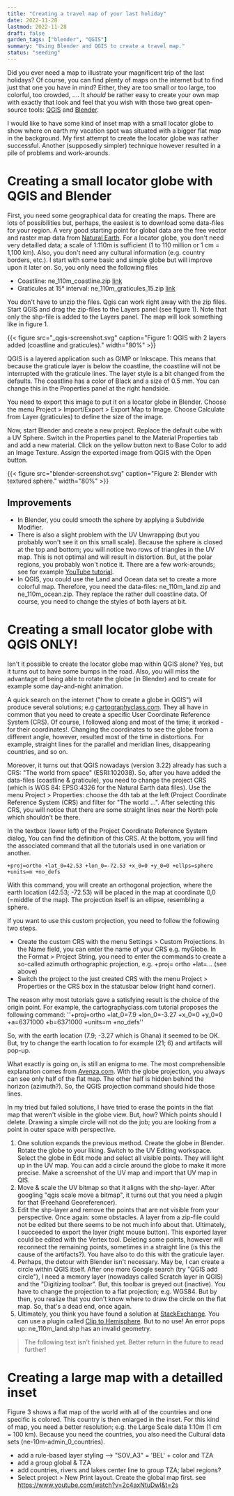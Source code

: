 ```yaml
---
title: "Creating a travel map of your last holiday"
date: 2022-11-28
lastmod: 2022-11-28
draft: false
garden_tags: ["blender", "QGIS"]
summary: "Using Blender and QGIS to create a travel map."
status: "seeding"
---
```



Did you ever need a map to illustrate your magnificent trip of the last holidays? Of course, you can find plenty of maps on the internet but to find just that one you have in mind? Either, they are too small or too large, too colorful, too crowded, .... It *should* be rather easy to create your own map with exactly that look and feel that you wish with those two great open-source tools: [QGIS](https://www.qgis.org/) and [Blender](https://www.blender.org).

I would like to have some kind of inset map with a small locator globe to show where on earth my vacation spot was situated with a bigger flat map in the background. My first attempt to create the locator globe was rather successful. Another (supposedly simpler) technique however resulted in a pile of problems and work-arounds.

# Creating a small locator globe with QGIS and Blender

First, you need some geographical data for creating the maps. There are lots of possibilities but, perhaps, the easiest is to download some data-files for your region. A very good starting point for global data are the free vector and raster map data from [Natural Earth](https://www.naturalearthdata.com/). For a locator globe, you don't need very detailled data; a scale of 1:110m is sufficient (1 to 110 million or 1 cm = 1,100 km). Also, you don't need any cultural information (e.g. country borders, etc.). I start with some basic and simple globe but will improve upon it later on. So, you only need the following files 

- Coastline: ne_110m_coastline.zip [link](/http//www.naturalearthdata.com/download/110m/physical/ne_110m_coastline.zip)
- Graticules at 15° interval: ne_110m_graticules_15.zip [link](http//www.naturalearthdata.com/download/110m/physical/ne_110m_graticules_15.zip)

You don't have to unzip the files. Qgis can work right away with the zip files. Start QGIS and drag the zip-files to the Layers panel (see figure 1). Note that only the shp-file is added to the Layers panel. The map will look something like in figure 1.

{{< figure src="_qgis-screenshot.svg" caption="Figure 1: QGIS with 2 layers added (coastline and graticules)." width="80%" >}}

QGIS is a layered application such as GIMP or Inkscape. This means that because the graticule layer is below the coastline, the coastline will not be interrupted with the graticule lines. The layer style is a bit changed from the defaults. The coastline has a color of Black and a size of 0.5 mm. You can change this in the Properties panel at the right handside.

You need to export this image to put it on a locator globe in Blender. Choose the menu Project > Import/Export > Export Map to Image. Choose Calculate from Layer (graticules) to define the size of the image.

Now, start Blender and create a new project. Replace the default cube with a UV Sphere. Switch in the Properties panel to the Material Properties tab and add a new material. Click on the yellow button next to Base Color to add an Image Texture. Assign the exported image from QGIS with the Open button.

{{< figure src="blender-screenshot.svg" caption="Figure 2: Blender with textured sphere." width="80%" >}}

## Improvements

- In Blender, you could smooth the sphere by applying a Subdivide Modifier.
- There is also a slight problem with the UV Unwrapping (but you probably won't see it on this small scale). Because the sphere is closed at the top and bottom; you will notice two rows of triangles in the UV map. This is not optimal and will result in distortion. But, at the polar regions, you probably won't notice it. There are a few work-arounds; see for example [YouTube tutorial](https://www.youtube.com/watch?v=72hgMoyTbXE&t=116s).
- In QGIS, you could use the Land and Ocean data set to create a more colorful map. Therefore, you need the data-files: ne_110m_land.zip and ne_110m_ocean.zip. They replace the rather dull coastline data. Of course, you need to change the styles of both layers at bit. 

# Creating a small locator globe with QGIS ONLY!

Isn't it possible to create the locator globe map within QGIS alone? Yes, but it turns out to have some bumps in the road. Also, you will miss the advantage of being able to rotate the globe (in Blender) and to create for example some day-and-night animation.

A quick search on the internet ("how to create a globe in QGIS") will produce several solutions; e.g [cartographyclass.com](https://cartographyclass.com/a-world-locator-map-in-5-minutes/). They all have in common that you need to create a specific User Coordinate Reference System (CRS). Of course, I followed along and most of the time; it worked -for their coordinates!. Changing the coordinates to see the globe from a different angle, however, resulted most of the time in distortions. For example, straight lines for the parallel and meridian lines, disappearing countries, and so on.

Moreover, it turns out that QGIS nowadays (version 3.22) already has such a CRS: "The world from  space" (ESRI:102038). So, after you have added the data-files (coastline & graticule), you need to change the project CRS (which is WGS 84: EPSG:4326 for the Natural Earth data files). Use the menu Project > Properties: choose the 4th tab at the left (Project Coordinate Reference System (CRS) and filter for "The world ...". After selecting this CRS, you will notice that there are some straight lines near the North pole which shouldn't be there.

In the textbox (lower left) of the Project Coordinate Reference System dialog, You can find the definition of this CRS. At the bottom, you will find the associated command that all the tutorials used in one variation or another.

```
+proj=ortho +lat_0=42.53 +lon_0=-72.53 +x_0=0 +y_0=0 +ellps=sphere +units=m +no_defs
```

With this command, you will create an orthogonal projection, where the earth location (42.53; -72.53) will be placed in the map at coordinate 0,0 (=middle of the map). The projection itself is an ellipse, resembling a sphere.

If you want to use this custom projection, you need to follow the following two steps.

- Create the custom CRS with the menu Settings > Custom Projections. In the Name field, you can enter the name of your CRS e.g. myGlobe. In the Format > Project String, you need to enter the commands to create a so-called azimuth orthographic projection, e.g. +proj= ortho +lat=... (see above)
- Switch the project to the just created CRS with the menu Project > Properties or the CRS box in the statusbar below (right hand corner).

The reason why most tutorials gave a satisfying result is the choice of the origin point. For example, the cartographyclass.com tutorial proposes the following command:
''+proj=ortho +lat_0=7.9 +lon_0=-3.27 +x_0=0 +y_0=0 +a=6371000 +b=6371000 +units=m +no_defs'' 

So, with the earth location (7.9; -3.27 which is Ghana) it seemed to be OK. But, try to change the earth location to for example (21; 6) and artifacts will pop-up.

What exactly is going on, is still an enigma to me. The most comprehensible explanation comes from [Avenza.com](https://www.avenza.com/resources/blog/2019/01/14/orthographic-projections/). With the globe projection, you always can see only half of the flat map. The other half is hidden behind the horizon (azimuth?). So, the QGIS projection command should hide those lines.

In my tried but failed solutions, I have tried to erase the points in the flat map that weren't visible in the globe view. But, how? Which points should I delete. Drawing a simple circle will not do the job; you are looking from a point in outer space with perspective.

1. One solution expands the previous method. Create the globe in Blender. Rotate the globe to your liking. Switch to the UV Editing workspace. Select the globe in Edit mode and select all visible points. They will light up in the UV map. You can add a circle around the globe to make it more precise. Make a screenshot of the UV map and import that UV map in QIS.
2. Move & scale the UV bitmap so that it aligns with the shp-layer. After googling "qgis scale move a bitmap", it turns out that you need a plugin for that (Freehand Georeferencer).
3. Edit the shp-layer and remove the points that are not visible from your perspective. Once again: some obstacles. A layer from a zip-file could not be edited but there seems to be not much info about that. Ultimately, I succeeded to export the layer (right mouse button). This exported layer could be edited with the Vertex tool. Deleting some points, however will reconnect the remaining points, sometimes in a straight line (is this the cause of the artifacts?). You have also to do this with the graticule layer.
3. Perhaps, the detour with Blender isn't necessary. May be, I can create a circle within QGIS itself. After one more Google search (try "QGIS add circle"), I need a memory layer (nowadays called Scratch layer in QGIS) and the "Digitizing toolbar". But, this toolbar is greyed out (inactive). You have to change the projection to a flat projection; e.g. WGS84. But by then, you realize that you don't know where to draw the circle on the flat map. So, that's a dead end, once again.
4. Ultimately, you think you have found a solution at [StackExchange](https://gis.stackexchange.com/questions/78346/ortho-projection-produces-artifacts). You can use a plugin called [Clip to Hemisphere](https://github.com/jdugge/ClipToHemisphere). But to no use! An error pops up: ne_110m_land.shp has an invalid geometry.

> The following text isn't finished yet. Better return in the future to read further!

# Creating a large map with a detailled inset

Figure 3 shows a flat map of the world with all of the countries and one specific is colored. This country is then enlarged in the inset. For this kind of map, you need a better resolution; e.g. the Large Scale data 1:10m (1 cm = 100 km). Because you need the countries, you also need the Cultural data sets (ne-10m-admin_0_countries). 

- add a rule-based layer styling --> "SOV_A3" = 'BEL' + color and TZA
- add a group global & TZA
- add countries, rivers and lakes center line to group TZA; label regions?
- Select project > New Print layout. Create the global map first. see https://www.youtube.com/watch?v=2c4axNtuDwI&t=2s


